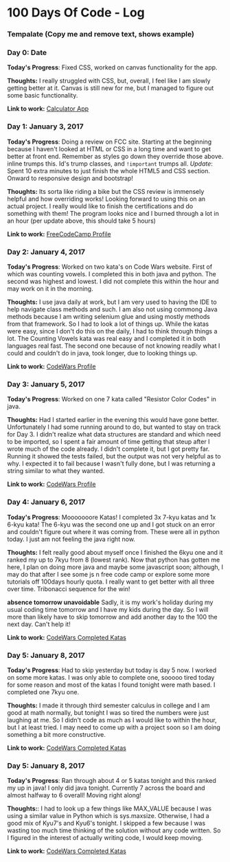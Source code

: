 # 100 Days Of Code - Log

### Tempalate (Copy me and remove text, shows example)
### Day 0: Date

**Today's Progress**: Fixed CSS, worked on canvas functionality for the app.

**Thoughts:** I really struggled with CSS, but, overall, I feel like I am slowly getting better at it. Canvas is still new for me, but I managed to figure out some basic functionality.

**Link to work:** [Calculator App](http://www.example.com)

### Day 1: January 3, 2017

**Today's Progress**: Doing a review on FCC site. Starting at the beginning because I haven't looked at HTML or CSS in a long time and want to get better at front end. Remember as styles go down they override those above. inline trumps this. Id's trump classes, and `!important` trumps all. *Update*: Spent 10 extra minutes to just finish the whole HTML5 and CSS section. Onward to responsive design and bootstrap!

**Thoughts:** Its sorta like riding a bike but the CSS review is immensely helpful and how overriding works! Looking forward to using this on an actual project. I really would like to finish the certifications and do something with them! The program looks nice and I burned through a lot in an hour (per update above, this should take 5 hours)

**Link to work:** [FreeCodeCamp Profile](https://www.freecodecamp.com/ddaypunk06)

### Day 2: January 4, 2017

**Today's Progress**: Worked on two kata's on Code Wars website. First of which was counting vowels. I completed this in both java and python. The second was highest and lowest. I did not complete this within the hour and may work on it in the morning.

**Thoughts:** I use java daily at work, but I am very used to having the IDE to help navigate class methods and such. I am also not using commong Java methods because I am writing selenium glue and using mostly methods from that framework. So I had to look a lot of things up. While the katas were easy, since I don't do this on the daily, I had to think through things a lot. The Counting Vowels kata was real easy and I completed it in both languages real fast. The second one because of not knowing readily what I could and couldn't do in java, took longer, due to looking things up.

**Link to work:** [CodeWars Profile](https://www.codewars.com/users/ddaypunk06)

### Day 3: January 5, 2017

**Today's Progress**: Worked on one 7 kata called "Resistor Color Codes" in java.

**Thoughts:** Had I started earlier in the evening this would have gone better. Unfortunately I had some running around to do, but wanted to stay on track for Day 3. I didn't realize what data structures are standard and which need to be imported, so I spent a fair amount of time getting that steup after I wrote much of the code already. I didn't complete it, but I got pretty far. Running it showed the tests failed, but the output was not very helpful as to why. I expected it to fail because I wasn't fully done, but I was returning a string similar to what they wanted.

**Link to work:** [CodeWars Profile](https://www.codewars.com/users/ddaypunk06)

### Day 4: January 6, 2017

**Today's Progress**: Mooooooore Katas! I completed 3x 7-kyu katas and 1x 6-kyu kata! The 6-kyu was the second one up and I got stuck on an error and couldn't figure out where it was coming from. These were all in python today. I just am not feeling the java right now.

**Thoughts:** I felt really good about myself once I finished the 6kyu one and it ranked my up to 7kyu from 8 (lowest rank). Now that python has gotten me here, I plan on doing more java and maybe some javascript soon; although, I may do that after I see some js n free code camp or explore some more tutorials off 100days hourly quota. I really want to get better with all three over time. Tribonacci sequence for the win!

**absence tomorrow unavoidable** Sadly, it is my work's holiday during my usual coding time tomorrow and I have my kids during the day. So I will more than likely have to skip tomorrow and add another day to the 100 the next day. Can't help it!

**Link to work:** [CodeWars Completed Katas](https://www.codewars.com/users/ddaypunk06)

### Day 5: January 8, 2017

**Today's Progress**: Had to skip yesterday but today is day 5 now. I worked on some more katas. I was only able to complete one, sooooo tired today for some reason and most of the katas I found tonight were math based. I completed one 7kyu one.

**Thoughts:** I made it through third semester calculus in college and I am good at math normally, but tonight I was so tired the numbers were just laughing at me. So I didn't code as much as I would like to within the hour, but I at least tried. I may need to come up with a project soon so I am doing something a bit more constructive.

**Link to work:** [CodeWars Completed Katas](https://www.codewars.com/users/ddaypunk06)

### Day 5: January 8, 2017

**Today's Progress**: Ran through about 4 or 5 katas tonight and this ranked my up in java! I only did java tonight. Currently 7 across the board and almost halfway to 6 overall! Moving right along!

**Thoughts:**: I had to look up a few things like MAX_VALUE because I was using a similar value in Python which is sys.maxsize. Otherwise, I had a good mix of Kyu7's and Kyu6's tonight. I skipped a few because I was wasting too much time thinking of the solution without any code written. So I figured in the interest of actually writing code, I would keep moving.

**Link to work:** [CodeWars Completed Katas](https://www.codewars.com/users/ddaypunk06)
